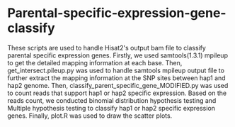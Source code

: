 # Parental-specific-expression-gene-classify

These scripts are used to handle Hisat2's output bam file to classify parental specific expression genes.
Firstly, we used samtools(1.3.1) mpileup to get the detailed mapping information at each base.
Then, get_intersect.pileup.py was used to handle samtools mpileup output file to further extract the mapping information at the SNP sites between hap1 and hap2 genome.
Then, classify_parent_specific_gene_MODIFIED.py was used to count reads that support hap1 or hap2 specific expression.
Based on the reads count, we conducted binomial distribution hypothesis testing and Multiple hypothesis testing to classify hap1 or hap2 specific expression genes.
Finally, plot.R was used to draw the scatter plots.
